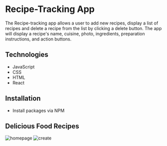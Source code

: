 # Recipe-Tracking App
The Recipe-tracking app allows a user to add new recipes, display a list of recipes and delete a recipe from the list by clicking a delete button.
The app will display a recipe's name, cuisine, photo, ingredients, preparation instructions, and action buttons.

## Technologies
- JavaScript
- CSS
- HTML
- React

## Installation
- Install packages via NPM

## Delicious Food Recipes
![homepage](../recipe-tracking-app/public/images/deliciousfoods.png)
![create](../recipe-tracking-app//public/images/create-recipe.png)